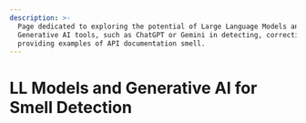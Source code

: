 ```yaml
---
description: >-
  Page dedicated to exploring the potential of Large Language Models and
  Generative AI tools, such as ChatGPT or Gemini in detecting, correcting, or
  providing examples of API documentation smell.
---
```


# LL Models and Generative AI for Smell Detection

